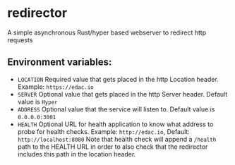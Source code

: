 # redirector
A simple asynchronous Rust/hyper based webserver to redirect http requests

## Environment variables:
* `LOCATION` Required value that gets placed in the http Location header. Example: `https://edac.io`
* `SERVER` Optional value that gets placed in the http Server header. Default value is `Hyper`
* `ADDRESS` Optional value that the service will listen to. Default value is `0.0.0.0:3001`
* `HEALTH` Optional URL for health application to know what address to probe for health checks. Example: `http://edac.io`, Default: `http://localhost:8080` Note that health check will append a `/health` path to the HEALTH URL in order to also check that the redirector includes this path in the location header.
